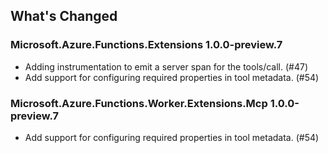 ## What's Changed

<!-- Please add your release notes in the following format:
- My change description (#PR/#issue)
-->

### Microsoft.Azure.Functions.Extensions 1.0.0-preview.7

- Adding instrumentation to emit a server span for the tools/call. (#47)
- Add support for configuring required properties in tool metadata. (#54)

### Microsoft.Azure.Functions.Worker.Extensions.Mcp 1.0.0-preview.7

- Add support for configuring required properties in tool metadata. (#54)